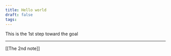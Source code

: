```yaml
---
title: Hello world
draft: false
tags:
---
```

 
This is the 1st step toward the goal

---
[[The 2nd note]]

